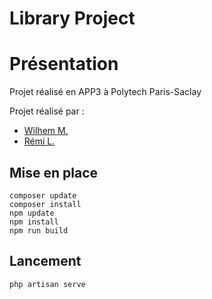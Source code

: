 # Library Project

# Présentation

Projet réalisé en APP3 à Polytech Paris-Saclay

Projet réalisé par :
- [Wilhem M.](https://github.com/Guenks)
- [Rémi L.](https://github.com/remi-lem/)

## Mise en place
```shell
composer update
composer install
npm update
npm install
npm run build
```

## Lancement
```shell
php artisan serve
```
